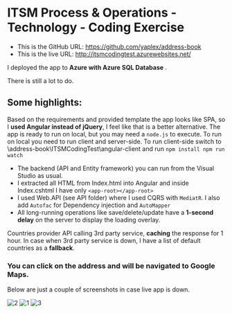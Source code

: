 # ITSM Process & Operations - Technology - Coding Exercise

* This is the GitHub URL: https://github.com/yaplex/address-book
* This is the live URL: http://itsmcodingtest.azurewebsites.net/

I deployed the app to **Azure with Azure SQL Database** .

There is still a lot to do. 

## Some highlights: 
Based on the requirements and provided template the app looks like SPA, so I **used Angular instead of jQuery**, I feel like that is a better alternative.
The app is ready to run on local, but you may need a `node.js` to execute. 
To run on local you need to run client and server-side.
To run client-side switch to \address-book\ITSMCodingTest\angular-client and run 
`
npm install
npm run watch
`

* The backend (API and Entity framework) you can run from the Visual Studio as usual. 
* I extracted all HTML from Index.html into Angular and inside Index.cshtml I have only `<app-root></app-root>`
* I used Web.API (see API folder) where I used CQRS with `MediatR`. I also add `Autofac` for Dependency injection and `AutoMapper`
* All long-running operations like save/delete/update have a **1-second delay** on the server to display the loading overlay.

Countries provider API calling 3rd party service, **caching** the response for 1 hour. In case when 3rd party service is down, I have a list of default countries as a **fallback**.

### You can click on the address and will be navigated to Google Maps.

Below are just a couple of screenshots in case live app is down.

![2](https://user-images.githubusercontent.com/1596776/172030455-a5a3518e-1107-4b98-b906-b6be3e359e89.png)
![1](https://user-images.githubusercontent.com/1596776/172030456-e27025d7-1562-4f90-b4ab-c17991237343.png)
![3](https://user-images.githubusercontent.com/1596776/172030457-5d9790a5-b0d5-4259-b8f4-f1512936a614.png)

